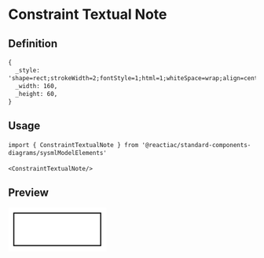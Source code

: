 # Constraint Textual Note

## Definition

```
{
  _style: 'shape=rect;strokeWidth=2;fontStyle=1;html=1;whiteSpace=wrap;align=center;',
  _width: 160,
  _height: 60,
}
```

## Usage

```
import { ConstraintTextualNote } from '@reactiac/standard-components-diagrams/sysmlModelElements'

<ConstraintTextualNote/>
```

## Preview

<img src="./constraint-textual-note.png" width="200"/>
